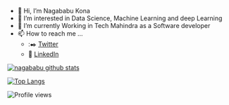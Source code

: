 - 👋 Hi, I’m Nagababu Kona
- 👀 I’m interested in Data Science, Machine Learning and deep Learning 
- 🌱 I’m currently Working in Tech Mahindra as a Software developer 
- 📫 How to reach me ...
  - :✒️ [Twitter](https://twitter.com/nagababu_98?t=kfh6ka1jkO5E0Lu5LCGuuQ&s=09)
  - :office: [LinkedIn](https://www.linkedin.com/in/nagababu-kona/)

[![nagababu github stats](https://github-readme-stats.vercel.app/api?username=nagababu124&count_private=true&show_icons=true&theme=dracula&hide_rank=false)](https://github.com/bansalkanav?tab=repositories)

[![Top Langs](https://github-readme-stats.vercel.app/api/top-langs/?username=nagababu124)](https://github.com/bansalkanav?tab=repositories)

![Profile views](https://gpvc.arturio.dev/nagababu124)
